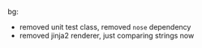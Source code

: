 bg:
- removed unit test class, removed `nose` dependency
- removed jinja2 renderer, just comparing strings now
